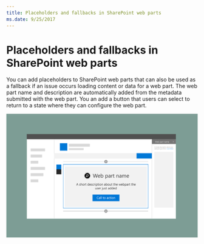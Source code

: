 ```yaml
---
title: Placeholders and fallbacks in SharePoint web parts
ms.date: 9/25/2017 
---
```


# Placeholders and fallbacks in SharePoint web parts


You can add placeholders to SharePoint web parts that can also be used as a fallback if an issue occurs loading content or data for a web part. The web part name and description are automatically added from the metadata submitted with the web part. You an add a button that  users can select to return to a state where they can configure the web part.

![Web part placeholder with title, description, and call to action link](../images/design-placeholders-and-fallbacks.png)